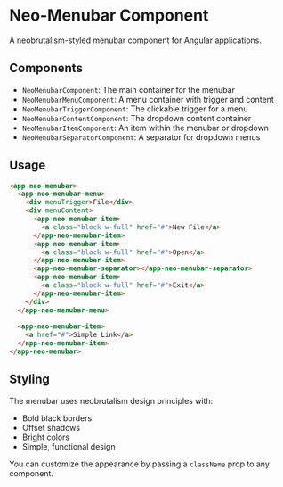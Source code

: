 # Neo-Menubar Component

A neobrutalism-styled menubar component for Angular applications.

## Components

- `NeoMenubarComponent`: The main container for the menubar
- `NeoMenubarMenuComponent`: A menu container with trigger and content
- `NeoMenubarTriggerComponent`: The clickable trigger for a menu
- `NeoMenubarContentComponent`: The dropdown content container
- `NeoMenubarItemComponent`: An item within the menubar or dropdown
- `NeoMenubarSeparatorComponent`: A separator for dropdown menus

## Usage

```html
<app-neo-menubar>
  <app-neo-menubar-menu>
    <div menuTrigger>File</div>
    <div menuContent>
      <app-neo-menubar-item>
        <a class="block w-full" href="#">New File</a>
      </app-neo-menubar-item>
      <app-neo-menubar-item>
        <a class="block w-full" href="#">Open</a>
      </app-neo-menubar-item>
      <app-neo-menubar-separator></app-neo-menubar-separator>
      <app-neo-menubar-item>
        <a class="block w-full" href="#">Exit</a>
      </app-neo-menubar-item>
    </div>
  </app-neo-menubar-menu>
  
  <app-neo-menubar-item>
    <a href="#">Simple Link</a>
  </app-neo-menubar-item>
</app-neo-menubar>
```

## Styling

The menubar uses neobrutalism design principles with:
- Bold black borders
- Offset shadows
- Bright colors
- Simple, functional design

You can customize the appearance by passing a `className` prop to any component. 